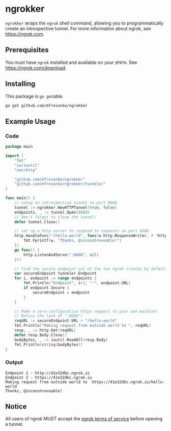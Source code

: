 # ngrokker
`ngrokker` wraps the `ngrok` shell command, allowing you to programmatically create an introspective tunnel. For more information about ngrok, see https://ngrok.com.
## Prerequisites
You must have `ngrok` installed and available on your `$PATH`. See https://ngrok.com/download.
## Installing
This package is `go get`able.
```bash
go get github.com/mfresonke/ngrokker
```
## Example Usage
### Code
```go
package main

import (
	"fmt"
	"io/ioutil"
	"net/http"

	"github.com/mfresonke/ngrokker"
	"github.com/mfresonke/ngrokker/tunneler"
)

func main() {
	// setup an introspective tunnel to port 8080
	tunnel := ngrokker.NewHTTPTunnel(true, false)
	endpoints, _ := tunnel.Open(8080)
	// don't forget to close the tunnel!
	defer tunnel.Close()

	// set up a http server to respond to requests on port 8080
	http.HandleFunc("/hello-world", func(w http.ResponseWriter, r *http.Request) {
		fmt.Fprintf(w, "Thanks, @inconshreveable!")
	})
	go func() {
		http.ListenAndServe(":8080", nil)
	}()

	// find the secure endpoint out of the two ngrok creates by default
	var secureEndpoint tunneler.Endpoint
	for i, endpoint := range endpoints {
		fmt.Println("Endpoint", i+1, "-", endpoint.URL)
		if endpoint.Secure {
			secureEndpoint = endpoint
		}
	}

	// Make a zero-configuration https request to your own machine!
	// Notice the lack of ":8080"!
	reqURL := secureEndpoint.URL + "/hello-world"
	fmt.Println("Making request from outside world to ", reqURL)
	resp, _ := http.Get(reqURL)
	defer resp.Body.Close()
	bodyBytes, _ := ioutil.ReadAll(resp.Body)
	fmt.Println(string(bodyBytes))
}

```
### Output
```
Endpoint 1 - http://41e32dbc.ngrok.io
Endpoint 2 - https://41e32dbc.ngrok.io
Making request from outside world to  https://41e32dbc.ngrok.io/hello-world
Thanks, @inconshreveable!
```

## Notice
All users of ngrok MUST accept the [ngrok terms of service](https://ngrok.com/tos) before opening a tunnel.

